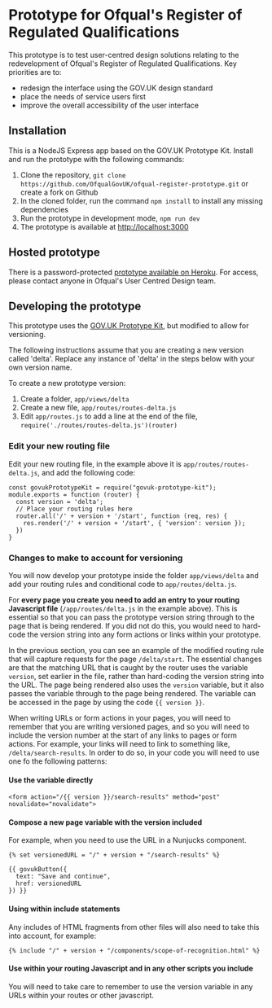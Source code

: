 # Prototype for Ofqual's Register of Regulated Qualifications

This prototype is to test user-centred design solutions relating to the redevelopment of Ofqual's Register of Regulated Qualifications. Key priorities are to:

* redesign the interface using the GOV.UK design standard
* place the needs of service users first
* improve the overall accessibility of the user interface

## Installation

This is a NodeJS Express app based on the GOV.UK Prototype Kit. Install and run the prototype with the following commands:

1. Clone the repository, ```git clone https://github.com/OfqualGovUK/ofqual-register-prototype.git``` or create a fork on Github
1. In the cloned folder, run the command ```npm install``` to install any missing dependencies
1. Run the prototype in development mode, ```npm run dev```
1. The prototype is available at [http://localhost:3000](http://localhost:3000)

## Hosted prototype

There is a password-protected [prototype available on Heroku](https://ofqual-register.herokuapp.com/). For access, please contact anyone in Ofqual's User Centred Design team.

## Developing the prototype

This prototype uses the [GOV.UK Prototype Kit](https://prototype-kit.service.gov.uk/docs/create-new-prototype), but modified to allow for versioning.

The following instructions assume that you are creating a new version called 'delta'. Replace any instance of 'delta' in the steps below with your own version name.

To create a new prototype version:

1. Create a folder, ```app/views/delta```
1. Create a new file, ```app/routes/routes-delta.js```
1. Edit ```app/routes.js``` to add a line at the end of the file, ```require('./routes/routes-delta.js')(router)```

### Edit your new routing file

Edit your new routing file, in the example above it is ```app/routes/routes-delta.js```, and add the following code:

    const govukPrototypeKit = require("govuk-prototype-kit");
    module.exports = function (router) {
      const version = 'delta';
      // Place your routing rules here
      router.all('/' + version + '/start', function (req, res) {
        res.render('/' + version + '/start', { 'version': version });
      })
    }

### Changes to make to account for versioning

You will now develop your prototype inside the folder ```app/views/delta``` and add your routing rules and conditional code to ```app/routes/delta.js```.

For **every page you create you need to add an entry to your routing Javascript file** (```/app/routes/delta.js``` in the example above). This is essential so that you can pass the prototype version string through to the page that is being rendered. If you did not do this, you would need to hard-code the version string into any form actions or links within your prototype.

In the previous section, you can see an example of the modified routing rule that will capture requests for the page ```/delta/start```. The essential changes are that the matching URL that is caught by the router uses the variable ```version```, set earlier in the file, rather than hard-coding the version string into the URL. The page being rendered also uses the ```version``` variable, but it also passes the variable through to the page being rendered. The variable can be accessed in the page by using the code ```{{ version }}```.

When writing URLs or form actions in your pages, you will need to remember that you are writing versioned pages, and so you will need to include the version number at the start of any links to pages or form actions. For example, your links will need to link to something like, ```/delta/search-results```. In order to do so, in your code you will need to use one fo the following patterns:

#### Use the variable directly

    <form action="/{{ version }}/search-results" method="post" novalidate="novalidate">

#### Compose a new page variable with the version included

For example, when you need to use the URL in a Nunjucks component.

    {% set versionedURL = "/" + version + "/search-results" %}

    {{ govukButton({
      text: "Save and continue",
      href: versionedURL
    }) }}

#### Using within include statements

Any includes of HTML fragments from other files will also need to take this into account, for example:  

    {% include "/" + version + "/components/scope-of-recognition.html" %}

#### Use within your routing Javascript and in any other scripts you include

You will need to take care to remember to use the version variable in any URLs within your routes or other javascript.
